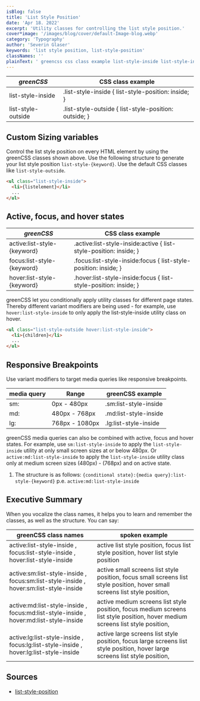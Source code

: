 ```yaml
---
isBlog: false
title: 'List Style Position'
date: 'Apr 18. 2022'
excerpt: 'Utility classes for controlling the list style position.'
cover*image: '/images/blog/cover/default-Image-blog.webp'
category: 'Typography'
author: 'Severin Glaser'
keywords: 'list style position, list-style-position'
classNames: ''
plainText: ' greencss css class example list-style-inside list-style-inside list-style-position: inside; list-style-outside list-style-outside list-style-position: outside; custom sizing variables control the list style position on every html element by using the greencss classes shown above use the following structure to generate your list style position `list-style keyword ` use the default css classes like `list-style-outside`  active focus and hover states greencss css class example active:list-style keyword active :list-style-inside:active list-style-position: inside; focus:list-style keyword focus :list-style-inside:focus list-style-position: inside; hover:list-style keyword hover :list-style-inside:focus list-style-position: inside; greencss let you conditionally apply utility classes for different page states thereby different variant modifiers are being used for example use `hover:list-style-inside` to only apply the list-style-inside utility class on hover  responsive breakpoints use variant modifiers to target media queries like responsive breakpoints media query range greencss example sm: 0px 480px sm:list-style-inside md: 480px 768px md:list-style-inside lg: 768px 1080px lg:list-style-inside greencss media queries can also be combined with active focus and hover states for example use `sm:list-style-inside` to apply the `list-style-inside` utility at only small screen sizes at or below 480px or `active:md:list-style-inside` to apply the `list-style-inside` utility class only at medium screen sizes 480px 768px and on active state 1 the structure is as follows: ` conditional state : media query :list-style keyword ` p e `active:md:list-style-inside` executive summary when you vocalize the class names it helps you to learn and remember the classes as well as the structure you can say: greencss class names spoken example active:list-style-inside focus:list-style-inside hover:list-style-inside active list style position focus list style position hover list style position active:sm:list-style-inside focus:sm:list-style-inside hover:sm:list-style-inside active small screens list style position focus small screens list style position hover small screens list style position active:md:list-style-inside focus:md:list-style-inside hover:md:list-style-inside active medium screens list style position focus medium screens list style position hover medium screens list style position active:lg:list-style-inside focus:lg:list-style-inside hover:lg:list-style-inside active large screens list style position focus large screens list style position hover large screens list style position sources list-style-position https: developer mozilla org en-us docs web css list-style-position '
---
```


| _greenCSS_         | CSS class example                                     |
| ------------------ | ----------------------------------------------------- |
| list-style-inside  | .list-style-inside { list-style-position: inside; }   |
| list-style-outside | .list-style-outside { list-style-position: outside; } |

## Custom Sizing variables

Control the list style position on every HTML element by using the greenCSS classes shown above. Use the following structure to generate your list style position `list-style-{keyword}`. Use the default CSS classes like `list-style-outside`.

```html
<ul class="list-style-inside">
  <li>{listelement}</li>
  ...
</ul>
```

## Active, focus, and hover states

| _greenCSS_                  | CSS class example                                                  |
| --------------------------- | ------------------------------------------------------------------ |
| active:list-style-{keyword} | .active\:list-style-inside:active { list-style-position: inside; } |
| focus:list-style-{keyword}  | .focus\:list-style-inside:focus { list-style-position: inside; }   |
| hover:list-style-{keyword}  | .hover\:list-style-inside:focus { list-style-position: inside; }   |

greenCSS let you conditionally apply utility classes for different page states. Thereby different variant modifiers are being used - for example, use `hover:list-style-inside` to only apply the list-style-inside utility class on hover.

```html
<ul class="list-style-outside hover:list-style-inside">
  <li>{children}</li>
  ...
</ul>
```

## Responsive Breakpoints

Use variant modifiers to target media queries like responsive breakpoints.

| media query | Range          | greenCSS example      |
| ----------- | -------------- | --------------------- |
| sm:         | 0px - 480px    | .sm:list-style-inside |
| md:         | 480px - 768px  | .md:list-style-inside |
| lg:         | 768px - 1080px | .lg:list-style-inside |

greenCSS media queries can also be combined with active, focus and hover states. For example, use `sm:list-style-inside` to apply the `list-style-inside` utility at only small screen sizes at or below 480px. Or `active:md:list-style-inside` to apply the `list-style-inside` utility class only at medium screen sizes (480px) - (768px) and on active state.

1. The structure is as follows: `{conditional state}:{media query}:list-style-{keyword}` p.e. `active:md:list-style-inside`

## Executive Summary

When you vocalize the class names, it helps you to learn and remember the classes, as well as the structure. You can say:

| greenCSS class names                                                                  | spoken example                                                                                                                 |
| ------------------------------------------------------------------------------------- | ------------------------------------------------------------------------------------------------------------------------------ |
| active:list-style-inside , focus:list-style-inside , hover:list-style-inside          | active list style position, focus list style position, hover list style position                                               |
| active:sm:list-style-inside , focus:sm:list-style-inside , hover:sm:list-style-inside | active small screens list style position, focus small screens list style position, hover small screens list style position,    |
| active:md:list-style-inside , focus:md:list-style-inside , hover:md:list-style-inside | active medium screens list style position, focus medium screens list style position, hover medium screens list style position, |
| active:lg:list-style-inside , focus:lg:list-style-inside , hover:lg:list-style-inside | active large screens list style position, focus large screens list style position, hover large screens list style position,    |

## Sources

- [list-style-position](https://developer.mozilla.org/en-US/docs/Web/CSS/list-style-position)
